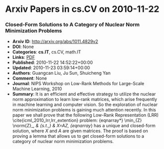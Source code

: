 # Arxiv Papers in cs.CV on 2010-11-22
### Closed-Form Solutions to A Category of Nuclear Norm Minimization Problems
- **Arxiv ID**: http://arxiv.org/abs/1011.4829v2
- **DOI**: None
- **Categories**: **cs.IT**, cs.CV, math.IT
- **Links**: [PDF](http://arxiv.org/pdf/1011.4829v2)
- **Published**: 2010-11-22 14:52:22+00:00
- **Updated**: 2010-11-23 03:59:14+00:00
- **Authors**: Guangcan Liu, Ju Sun, Shuicheng Yan
- **Comment**: None
- **Journal**: NIPS Workshop on Low-Rank Methods for Large-Scale Machine
  Learning, 2010
- **Summary**: It is an efficient and effective strategy to utilize the nuclear norm approximation to learn low-rank matrices, which arise frequently in machine learning and computer vision. So the exploration of nuclear norm minimization problems is gaining much attention recently. In this paper we shall prove that the following Low-Rank Representation (LRR) \cite{icml_2010_lrr,lrr_extention} problem: {eqnarray*} \min_{Z} \norm{Z}_*, & {s.t.,} & X=AZ, {eqnarray*} has a unique and closed-form solution, where $X$ and $A$ are given matrices. The proof is based on proving a lemma that allows us to get closed-form solutions to a category of nuclear norm minimization problems.



